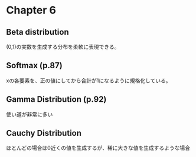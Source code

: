 # Chapter 6

## Beta distribution
(0,1)の実数を生成する分布を柔軟に表現できる。

## Softmax (p.87)
xの各要素を、正の値にしてから合計が1になるように規格化している。

## Gamma Distribution (p.92)
使い道が非常に多い

## Cauchy Distribution
ほとんどの場合は0近くの値を生成するが、稀に大きな値を生成するような場合
